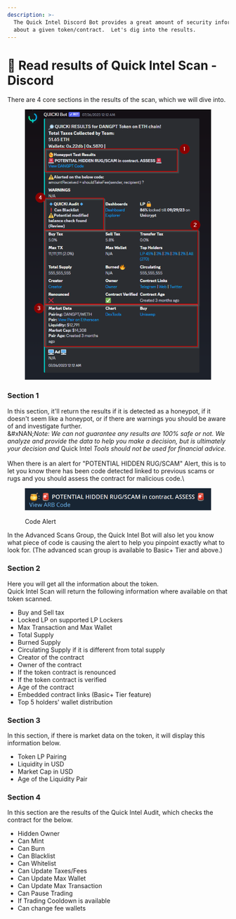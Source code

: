 ```yaml
---
description: >-
  The Quick Intel Discord Bot provides a great amount of security information
  about a given token/contract.  Let's dig into the results.
---
```


# 🔎 Read results of Quick Intel Scan - Discord

There are 4 core sections in the results of the scan, which we will dive into.

<figure><img src="../../../.gitbook/assets/image (66).png" alt=""><figcaption></figcaption></figure>

### Section 1

In this section, it'll return the results if it is detected as a honeypot, if it doesn't seem like a honeypot,  or if there are warnings you should be aware of and investigate further.\
&#xNAN;_&#x4E;ote: We can not guarantee any results are 100% safe or not. We analyze and provide the data to help you make a decision, but is ultimately your decision and_ Quick Intel _Tools should not be used for financial advice._\
\
When there is an alert for "POTENTIAL HIDDEN RUG/SCAM" Alert, this is to let you know there has been code detected linked to previous scams or rugs and you should assess the contract for malicious code.\


<figure><img src="../../../.gitbook/assets/image (7).png" alt=""><figcaption><p>Code Alert</p></figcaption></figure>

In the Advanced Scans Group, the Quick Intel Bot will also let you know what piece of code is causing the alert to help you pinpoint exactly what to look for. (The advanced scan group is available to Basic+ Tier and above.)

### Section 2

Here you will get all the information about the token. \
Quick Intel Scan will return the following information where available on that token scanned.

* Buy and Sell tax
* Locked LP on supported LP Lockers
* Max Transaction and Max Wallet
* Total Supply
* Burned Supply
* Circulating Supply if it is different from total supply
* Creator of the contract
* Owner of the contract
* If the token contract is renounced
* If the token contract is verified
* Age of the contract
* Embedded contract links (Basic+ Tier feature)
* Top 5 holders' wallet distribution

### Section 3

In this section, if there is market data on the token, it will display this information below.

* Token LP Pairing
* Liquidity in USD
* Market Cap in USD
* Age of the Liquidity Pair

### Section 4

In this section are the results of the Quick Intel Audit, which checks the contract for the below.

* Hidden Owner
* Can Mint
* Can Burn
* Can Blacklist
* Can Whitelist
* Can Update Taxes/Fees
* Can Update Max Wallet
* Can Update Max Transaction
* Can Pause Trading
* If Trading Cooldown is available
* Can change fee wallets
